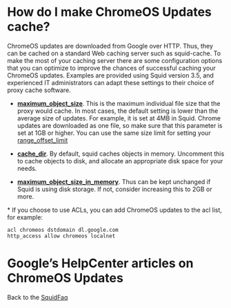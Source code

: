 # How do I make ChromeOS Updates cache?

ChromeOS updates are downloaded from Google over HTTP. Thus, they can be
cached on a standard Web caching server such as squid-cache. To make the
most of your caching server there are some configuration options that
you can optimize to improve the chances of successful caching your
ChromeOS updates. Examples are provided using Squid version 3.5, and
experienced IT administrators can adapt these settings to their choice
of proxy cache software.

  - **[maximum\_object\_size](http://www.squid-cache.org/Doc/config/maximum_object_size)**.
    This is the maximum individual file size that the proxy would cache.
    In most cases, the default setting is lower than the average size of
    updates. For example, it is set at 4MB in Squid. Chrome updates are
    downloaded as one file, so make sure that this parameter is set at
    1GB or higher. You can use the same size limit for setting your
    [range\_offset\_limit](http://www.squid-cache.org/Doc/config/range_offset_limit)

  - **[cache\_dir](http://www.squid-cache.org/Doc/config/cache_dir)**.
    By default, squid caches objects in memory. Uncomment this to cache
    objects to disk, and allocate an appropriate disk space for your
    needs.

  - **[maximum\_object\_size\_in\_memory](http://www.squid-cache.org/Doc/config/maximum_object_size_in_memory)**.
    Thus can be kept unchanged if Squid is using disk storage. If not,
    consider increasing this to 2GB or more.

\* If you choose to use ACLs, you can add ChromeOS updates to the acl
list, for example:

    acl chromeos dstdomain dl.google.com
    http_access allow chromeos localnet

# Google’s HelpCenter articles on ChromeOS Updates

[](https://chromereleases.googleblog.com)
[](https://support.google.com/chrome/a/answer/3168106?hl=en)

Back to the
[SquidFaq](/SquidFaq)

